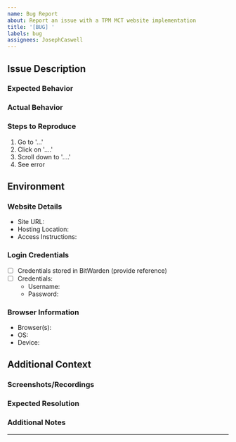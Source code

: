 ```yaml
---
name: Bug Report
about: Report an issue with a TPM MCT website implementation
title: '[BUG] '
labels: bug
assignees: JosephCaswell
---
```


<!--
⚠️ IMPORTANT: This project is in LTS mode. Only bug reports and security issues will be addressed.
For new feature requests, please consider TSIT (TPM Serverside Integration Template).
-->

## Issue Description
<!-- A clear and concise description of what the issue is -->

### Expected Behavior
<!-- What you expected to happen -->

### Actual Behavior
<!-- What actually happened -->

### Steps to Reproduce
1. Go to '...'
2. Click on '....'
3. Scroll down to '....'
4. See error

## Environment

### Website Details
- Site URL: <!-- The URL where the issue can be seen -->
- Hosting Location: <!-- Server/computer where the site files are hosted -->
- Access Instructions: <!-- How to access the server/files if needed -->

### Login Credentials
<!-- Choose one: -->
- [ ] Credentials stored in BitWarden (provide reference)
- [ ] Credentials: <!-- If not in BitWarden -->
  - Username:
  - Password:

### Browser Information
- Browser(s): <!-- e.g. Chrome 120.0.6099.109, Firefox 121.0 -->
- OS: <!-- e.g. Windows 11, macOS Sonoma -->
- Device: <!-- e.g. Desktop, iPhone 14 -->

## Additional Context

### Screenshots/Recordings
<!-- Add screenshots or screen recordings to help explain your problem -->
<!-- You can drag and drop images here, or use a tool like ShareX for recordings -->

### Expected Resolution
<!-- What kind of help are you looking for? What would resolve this issue for you? -->

### Additional Notes
<!-- Add any other context about the problem here -->

---

<!-- 
Tips for good bug reports:
- Use clear and descriptive title
- Include specific steps to reproduce
- Attach relevant screenshots/recordings
- Mention any related issues
-->
